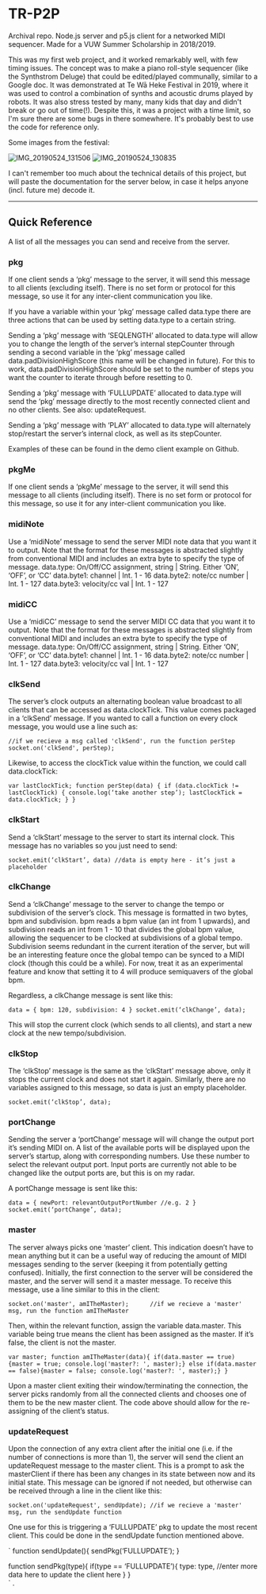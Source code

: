 # TR-P2P

Archival repo. Node.js server and p5.js client for a networked MIDI sequencer. Made for a VUW Summer Scholarship in 2018/2019. 

This was my first web project, and it worked remarkably well, with few timing issues. The concept was to make a piano roll-style sequencer (like the Synthstrom Deluge) that could be edited/played communally, similar to a Google doc. It was demonstrated at Te Wā Heke Festival in 2019, where it was used to control a combination of synths and acoustic drums played by robots. It was also stress tested by many, many kids that day and didn't break or go out of time(!). Despite this, it was a project with a time limit, so I'm sure there are some bugs in there somewhere. It's probably best to use the code for reference only. 

Some images from the festival:

![IMG_20190524_131506](https://user-images.githubusercontent.com/115618191/221753440-d7c70b06-4b26-4efe-8639-d965bbd9f8e3.jpg)
![IMG_20190524_130835](https://user-images.githubusercontent.com/115618191/221753453-3ff05b40-ffef-44c4-bca3-6dbfd6da8236.jpg)


I can't remember too much about the technical details of this project, but will paste the documentation for the server below, in case it helps anyone (incl. future me) decode it. 

---------------

## Quick Reference
A list of all the messages you can send and receive from the server. 

### pkg
If one client sends a ‘pkg’ message to the server, it will send this message to all clients (excluding itself). There is no set form or protocol for this message, so use it for any inter-client communication you like.

If you have a variable within your ‘pkg’ message called data.type there are three actions that can be used by setting data.type to a certain string. 

Sending a ‘pkg’ message with ‘SEQLENGTH’ allocated to data.type will allow you to change the length of the server’s internal stepCounter through sending a second variable in the ‘pkg’ message called data.padDivisionHighScore (this name will be changed in future). For this to work, data.padDivisionHighScore should be set to the number of steps you want the counter to iterate through before resetting to 0. 

Sending a ‘pkg’ message with ‘FULLUPDATE’ allocated to data.type will send the ‘pkg’ message directly to the most recently connected client and no other clients. See also: updateRequest.

Sending a ‘pkg’ message with ‘PLAY’ allocated to data.type will alternately stop/restart the server’s internal clock, as well as its stepCounter.

Examples of these can be found in the demo client example on Github. 

### pkgMe
If one client sends a ‘pkgMe’ message to the server, it will send this message to all clients (including itself). There is no set form or protocol for this message, so use it for any inter-client communication you like.

### midiNote
Use a ‘midiNote’ message to send the server MIDI note data that you want it to output. Note that the format for these messages is abstracted slightly from conventional MIDI and includes an extra byte to specify the type of message.
data.type: On/Off/CC assignment, string		|	String. Either ‘ON’, ‘OFF’, or ‘CC’
data.byte1: channel					|	Int. 1 - 16
data.byte2: note/cc number			|	Int. 1 - 127
data.byte3: velocity/cc val				|	Int. 1 - 127

### midiCC
Use a ‘midiCC’ message to send the server MIDI CC data that you want it to output. Note that the format for these messages is abstracted slightly from conventional MIDI and includes an extra byte to specify the type of message.
data.type: On/Off/CC assignment, string		|	String. Either ‘ON’, ‘OFF’, or ‘CC’
data.byte1: channel					|	Int. 1 - 16
data.byte2: note/cc number			|	Int. 1 - 127
data.byte3: velocity/cc val				|	Int. 1 - 127

### clkSend
The server’s clock outputs an alternating boolean value broadcast to all clients that can be accessed as data.clockTick. This value comes packaged in a ‘clkSend’ message. If you wanted to call a function on every clock message, you would use a line such as: 

`
//if we recieve a msg called 'clkSend', run the function perStep
socket.on('clkSend', perStep); 
`

Likewise, to access the clockTick value within the function, we could call data.clockTick: 

`
var lastClockTick;
function perStep(data) {
  if (data.clockTick != lastClockTick) {
         console.log(‘take another step’);
         lastClockTick = data.clockTick;
  }
}
`

### clkStart
Send a ‘clkStart’ message to the server to start its internal clock. This message has no variables so you just need to send: 

`socket.emit(‘clkStart’, data) //data is empty here - it’s just a placeholder`

### clkChange
Send a ‘clkChange’ message to the server to change the tempo or subdivision of the server’s clock. This message is formatted in two bytes, bpm and subdivision. bpm reads a bpm value (an int from 1 upwards), and subdivision reads an int from 1 - 10 that divides the global bpm value, allowing the sequencer to be clocked at subdivisions of a global tempo. Subdivision seems redundant in the current iteration of the server, but will be an interesting feature once the global tempo can be synced to a MIDI clock (though this could be a while). For now, treat it as an experimental feature and know that setting it to 4 will produce semiquavers of the global bpm. 

Regardless, a clkChange message is sent like this:

`
data = {
    bpm: 120,
    subdivision: 4
}
socket.emit(‘clkChange’, data);
`

This will stop the current clock (which sends to all clients), and start a new clock at the new tempo/subdivision. 

### clkStop
The ‘clkStop’ message is the same as the ‘clkStart’ message above, only it stops the current clock and does not start it again. Similarly, there are no variables assigned to this message, so data is just an empty placeholder. 

`socket.emit(‘clkStop’, data);`

### portChange
Sending the server a ‘portChange’ message will will change the output port it’s sending MIDI on. A list of the available ports will be displayed upon the server’s startup, along with corresponding numbers. Use these number to select the relevant output port. Input ports are currently not able to be changed like the output ports are, but this is on my radar. 

A portChange message is sent like this:

`
data = {
    newPort: relevantOutputPortNumber //e.g. 2
}
socket.emit(‘portChange’, data);
`

### master
The server always picks one ‘master’ client. This indication doesn’t have to mean anything but it can be a useful way of reducing the amount of MIDI messages sending to the server (keeping it from potentially getting confused). Initially, the first connection to the server will be considered the master, and the server will send it a master message. To receive this message, use a line similar to this in the client: 

`
socket.on('master', amITheMaster);   	//if we recieve a 'master' msg, run the function amITheMaster
`

Then, within the relevant function, assign the variable data.master. This variable being true means the client has been assigned as the master. If it’s false, the client is not the master. 

`
var master;
function amITheMaster(data){
	if(data.master == true){master = true; console.log('master?: ', master);}
	else if(data.master == false){master = false; console.log('master?: ', master);}
}
`

Upon a master client exiting their window/terminating the connection, the server picks randomly from all the connected clients and chooses one of them to be the new master client. The code above should allow for the re-assigning of the client’s status.

### updateRequest
Upon the connection of any extra client after the initial one (i.e. if the number of connections is more than 1), the server will send the client an updateRequest message to the master client. This is a prompt to ask the masterClient if there has been any changes in its state between now and its initial state. This message can be ignored if not needed, but otherwise can be received through a line in the client like this: 

`
socket.on('updateRequest', sendUpdate);	//if we recieve a 'master' msg, run the sendUpdate function
`

One use for this is triggering a ‘FULLUPDATE’ pkg to update the most recent client. This could be done in the sendUpdate function mentioned above. 

`
function sendUpdate(){
	sendPkg(‘FULLUPDATE’);
}	

function sendPkg(type){
	if(type == ‘FULLUPDATE’){
		type: type,
		//enter more data here to update the client here
}
}		
`
 .







